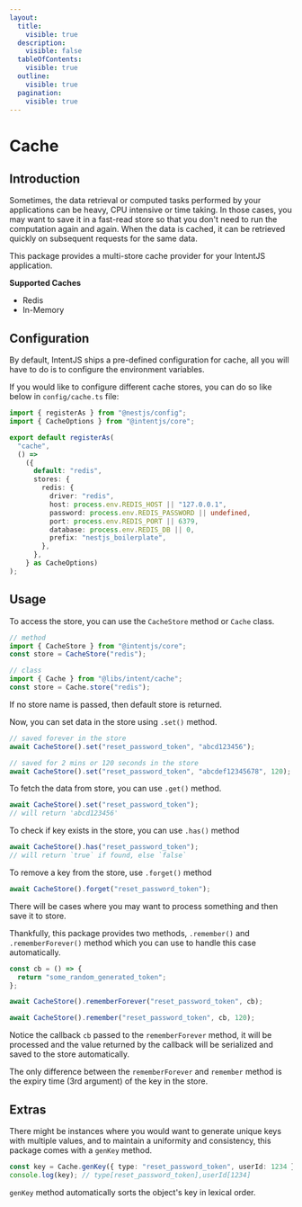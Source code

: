 ```yaml
---
layout:
  title:
    visible: true
  description:
    visible: false
  tableOfContents:
    visible: true
  outline:
    visible: true
  pagination:
    visible: true
---
```


# Cache

## Introduction

Sometimes, the data retrieval or computed tasks performed by your applications can be heavy, CPU intensive or time taking. In those cases, you may want to save it in a fast-read store so that you don't need to run the computation again and again. When the data is cached, it can be retrieved quickly on subsequent requests for the same data.

This package provides a multi-store cache provider for your IntentJS application.

**Supported Caches**

* Redis
* In-Memory

## Configuration

By default, IntentJS ships a pre-defined configuration for cache, all you will have to do is to configure the environment variables.

If you would like to configure different cache stores, you can do so like below in `config/cache.ts` file:

```typescript
import { registerAs } from "@nestjs/config";
import { CacheOptions } from "@intentjs/core";

export default registerAs(
  "cache",
  () =>
    ({
      default: "redis",
      stores: {
        redis: {
          driver: "redis",
          host: process.env.REDIS_HOST || "127.0.0.1",
          password: process.env.REDIS_PASSWORD || undefined,
          port: process.env.REDIS_PORT || 6379,
          database: process.env.REDIS_DB || 0,
          prefix: "nestjs_boilerplate",
        },
      },
    } as CacheOptions)
);
```

## Usage

To access the store, you can use the `CacheStore` method or `Cache` class.

```typescript
// method
import { CacheStore } from "@intentjs/core";
const store = CacheStore("redis");

// class
import { Cache } from "@libs/intent/cache";
const store = Cache.store("redis");
```

If no store name is passed, then default store is returned.

Now, you can set data in the store using `.set()` method.

```typescript
// saved forever in the store
await CacheStore().set("reset_password_token", "abcd123456");

// saved for 2 mins or 120 seconds in the store
await CacheStore().set("reset_password_token", "abcdef12345678", 120);
```

To fetch the data from store, you can use `.get()` method.

```typescript
await CacheStore().set("reset_password_token");
// will return 'abcd123456'
```

To check if key exists in the store, you can use `.has()` method

```typescript
await CacheStore().has("reset_password_token");
// will return `true` if found, else `false`
```

To remove a key from the store, use `.forget()` method

```typescript
await CacheStore().forget("reset_password_token");
```

There will be cases where you may want to process something and then save it to store.

Thankfully, this package provides two methods, `.remember()` and `.rememberForever()` method which you can use to handle this case automatically.

```typescript
const cb = () => {
  return "some_random_generated_token";
};

await CacheStore().rememberForever("reset_password_token", cb);

await CacheStore().remember("reset_password_token", cb, 120);
```

Notice the callback `cb` passed to the `rememberForever` method, it will be processed and the value returned by the callback will be serialized and saved to the store automatically.

The only difference between the `rememberForever` and `remember` method is the expiry time (3rd argument) of the key in the store.

## Extras

There might be instances where you would want to generate unique keys with multiple values, and to maintain a uniformity and consistency, this package comes with a `genKey` method.

```typescript
const key = Cache.genKey({ type: "reset_password_token", userId: 1234 });
console.log(key); // type[reset_password_token],userId[1234]
```

`genKey` method automatically sorts the object's key in lexical order.

